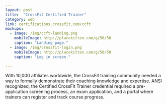 ```yaml
---
layout: post
title:  "CrossFit Certified Trainer"
category: web
link: certifications.crossfit.com/ccft
mockups:
  - image: /img/ccft-landing.png
    mobileImage: http://placekitten.com/g/50/50
    caption: "Landing page."
  - image: /img/crossfit-login.png
    mobileImage: http://placekitten.com/g/50/50
    caption: "Log in screen."

---
```

With 10,000 affiliates worldwide, the CrossFit training community needed a way to formally demonstrate their coaching knowledge and expertise. 
ANSI recognized, the Certified CrossFit Trainer credential required a pre-application screening process, an exam application, and a portal where trainers can register 
and track course progress.